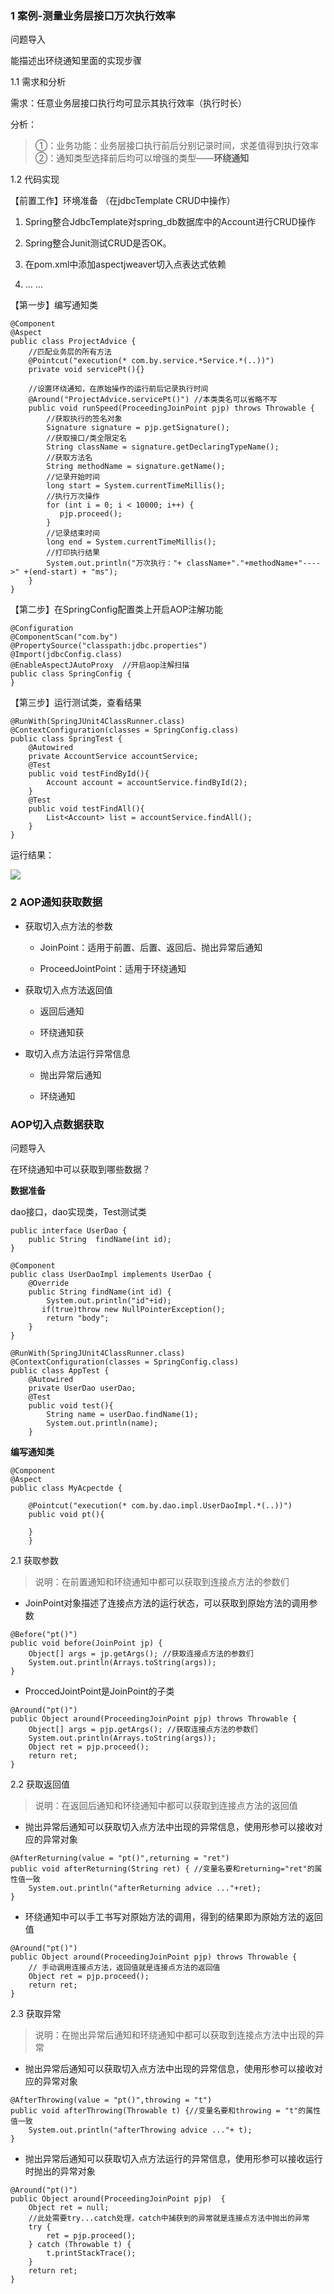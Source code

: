 ### 1 案例-测量业务层接口万次执行效率

问题导入

能描述出环绕通知里面的实现步骤

1.1 需求和分析

需求：任意业务层接口执行均可显示其执行效率（执行时长）

分析：

> ①：业务功能：业务层接口执行前后分别记录时间，求差值得到执行效率	②：通知类型选择前后均可以增强的类型——**环绕通知**

1.2 代码实现

【前置工作】环境准备 （在jdbcTemplate CRUD中操作）

1. Spring整合JdbcTemplate对spring_db数据库中的Account进行CRUD操作

1. Spring整合Junit测试CRUD是否OK。

1. 在pom.xml中添加aspectjweaver切入点表达式依赖

1. ... ...

【第一步】编写通知类

```text
@Component
@Aspect
public class ProjectAdvice {
    //匹配业务层的所有方法
    @Pointcut("execution(* com.by.service.*Service.*(..))")
    private void servicePt(){}
​
    //设置环绕通知，在原始操作的运行前后记录执行时间
    @Around("ProjectAdvice.servicePt()") //本类类名可以省略不写
    public void runSpeed(ProceedingJoinPoint pjp) throws Throwable {
        //获取执行的签名对象
        Signature signature = pjp.getSignature();
        //获取接口/类全限定名
        String className = signature.getDeclaringTypeName();
        //获取方法名
        String methodName = signature.getName();
        //记录开始时间
        long start = System.currentTimeMillis();
        //执行万次操作
        for (int i = 0; i < 10000; i++) {
           pjp.proceed();
        }
        //记录结束时间
        long end = System.currentTimeMillis();
        //打印执行结果
        System.out.println("万次执行："+ className+"."+methodName+"---->" +(end-start) + "ms");
    }
}
```

【第二步】在SpringConfig配置类上开启AOP注解功能

```text
@Configuration
@ComponentScan("com.by")
@PropertySource("classpath:jdbc.properties")
@Import(jdbcConfig.class)
@EnableAspectJAutoProxy  //开启aop注解扫描
public class SpringConfig {
}
```

【第三步】运行测试类，查看结果

```text
@RunWith(SpringJUnit4ClassRunner.class)
@ContextConfiguration(classes = SpringConfig.class)
public class SpringTest {
    @Autowired
    private AccountService accountService;
    @Test
    public void testFindById(){
        Account account = accountService.findById(2);
    }
    @Test
    public void testFindAll(){
        List<Account> list = accountService.findAll();
    }
}
```

运行结果：

![](https://tcs-devops.aliyuncs.com/storage/112ve323039cc8a330420813f634f140f601?Signature=eyJhbGciOiJIUzI1NiIsInR5cCI6IkpXVCJ9.eyJBcHBJRCI6IjVlNzQ4MmQ2MjE1MjJiZDVjN2Y5YjMzNSIsIl9hcHBJZCI6IjVlNzQ4MmQ2MjE1MjJiZDVjN2Y5YjMzNSIsIl9vcmdhbml6YXRpb25JZCI6IiIsImV4cCI6MTY4ODk2MDYxNywiaWF0IjoxNjg4MzU1ODE3LCJyZXNvdXJjZSI6Ii9zdG9yYWdlLzExMnZlMzIzMDM5Y2M4YTMzMDQyMDgxM2Y2MzRmMTQwZjYwMSJ9.WMGA4mEQlgEoWM1HSDj7N2BvaoxnjZFoOUpe6Lm45t8&download=%E5%9B%BE%E7%89%87.png "")

### 2 AOP通知获取数据

- 获取切入点方法的参数

    - JoinPoint：适用于前置、后置、返回后、抛出异常后通知

    - ProceedJointPoint：适用于环绕通知

- 获取切入点方法返回值

    - 返回后通知

    - 环绕通知获

- 取切入点方法运行异常信息

    - 抛出异常后通知

    - 环绕通知

### AOP切入点数据获取

问题导入

在环绕通知中可以获取到哪些数据？

**数据准备**

dao接口，dao实现类，Test测试类

```text
public interface UserDao {
    public String  findName(int id);
}
​
@Component
public class UserDaoImpl implements UserDao {
    @Override
    public String findName(int id) {
        System.out.println("id"+id);
       if(true)throw new NullPointerException();
        return "body";
    }
}
​
@RunWith(SpringJUnit4ClassRunner.class)
@ContextConfiguration(classes = SpringConfig.class)
public class AppTest {
    @Autowired
    private UserDao userDao;
    @Test
    public void test(){
        String name = userDao.findName(1);
        System.out.println(name);
    }
```

**编写通知类**

```text
@Component
@Aspect
public class MyAcpectde {
​
    @Pointcut("execution(* com.by.dao.impl.UserDaoImpl.*(..))")
    public void pt(){
​
    }
    }
```

2.1 获取参数

> 说明：在前置通知和环绕通知中都可以获取到连接点方法的参数们

- JoinPoint对象描述了连接点方法的运行状态，可以获取到原始方法的调用参数

```text
@Before("pt()")
public void before(JoinPoint jp) {
    Object[] args = jp.getArgs(); //获取连接点方法的参数们
    System.out.println(Arrays.toString(args));
}
```

- ProccedJointPoint是JoinPoint的子类

```text
@Around("pt()")
public Object around(ProceedingJoinPoint pjp) throws Throwable {
    Object[] args = pjp.getArgs(); //获取连接点方法的参数们
    System.out.println(Arrays.toString(args));
    Object ret = pjp.proceed();
    return ret;
}
```

2.2 获取返回值

> 说明：在返回后通知和环绕通知中都可以获取到连接点方法的返回值

- 抛出异常后通知可以获取切入点方法中出现的异常信息，使用形参可以接收对应的异常对象

```text
@AfterReturning(value = "pt()",returning = "ret")
public void afterReturning(String ret) { //变量名要和returning="ret"的属性值一致
    System.out.println("afterReturning advice ..."+ret);
}
```

- 环绕通知中可以手工书写对原始方法的调用，得到的结果即为原始方法的返回值

```text
@Around("pt()")
public Object around(ProceedingJoinPoint pjp) throws Throwable {
    // 手动调用连接点方法，返回值就是连接点方法的返回值
    Object ret = pjp.proceed();
    return ret;
}
```

2.3 获取异常

> 说明：在抛出异常后通知和环绕通知中都可以获取到连接点方法中出现的异常

- 抛出异常后通知可以获取切入点方法中出现的异常信息，使用形参可以接收对应的异常对象

```text
@AfterThrowing(value = "pt()",throwing = "t")
public void afterThrowing(Throwable t) {//变量名要和throwing = "t"的属性值一致
    System.out.println("afterThrowing advice ..."+ t);
}
```

- 抛出异常后通知可以获取切入点方法运行的异常信息，使用形参可以接收运行时抛出的异常对象

```text
@Around("pt()")
public Object around(ProceedingJoinPoint pjp)  {
    Object ret = null;
    //此处需要try...catch处理，catch中捕获到的异常就是连接点方法中抛出的异常
    try {
        ret = pjp.proceed();
    } catch (Throwable t) {
        t.printStackTrace();
    }
    return ret;
}
```





